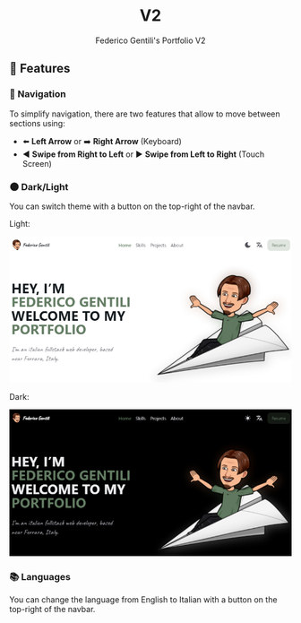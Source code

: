 <h1 align="center">V2</h1>
<p align="center">Federico Gentili's Portfolio V2</p>

## 🔗 Features

### 🧭 Navigation

To simplify navigation, there are two features that allow to move between sections using:
- ⬅️ <b>Left Arrow</b> or ➡️ <b>Right Arrow</b> (Keyboard)
- ◀️ <b>Swipe from Right to Left</b> or ▶️ <b>Swipe from Left to Right</b> (Touch Screen)

### 🌑 Dark/Light

You can switch theme with a button on the top-right of the navbar.

Light:

![Light](https://raw.githubusercontent.com/GentilOfficial/v2/main/public/light.png)

Dark:

![Dark](https://raw.githubusercontent.com/GentilOfficial/v2/main/public/dark.png)  

### 📚 Languages

You can change the language from English to Italian with a button on the top-right of the navbar.

